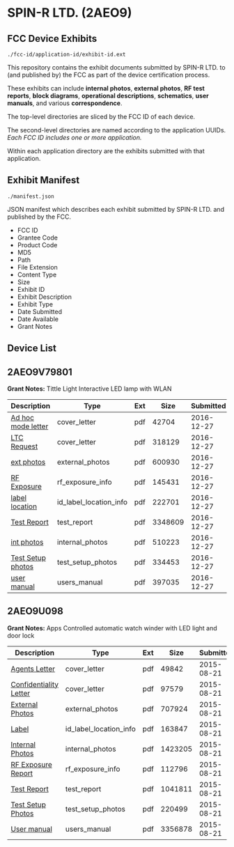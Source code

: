 # SPIN-R LTD. (2AEO9)
## FCC Device Exhibits

```
./fcc-id/application-id/exhibit-id.ext
```

This repository contains the exhibit documents submitted by SPIN-R LTD. to (and published by) the FCC as part of the device certification process.

These exhibits can include **internal photos**, **external photos**, **RF test reports**, **block diagrams**, **operational descriptions**, **schematics**, **user manuals**, and various **correspondence**.

The top-level directories are sliced by the FCC ID of each device.

The second-level directories are named according to the application UUIDs. *Each FCC ID includes one or more application.*

Within each application directory are the exhibits submitted with that application. 

## Exhibit Manifest

```
./manifest.json
```

JSON manifest which describes each exhibit submitted by SPIN-R LTD. and published by the FCC.

- FCC ID
- Grantee Code
- Product Code
- MD5
- Path
- File Extension
- Content Type
- Size
- Exhibit ID
- Exhibit Description
- Exhibit Type
- Date Submitted
- Date Available
- Grant Notes

## Device List
## 2AEO9V79801
**Grant Notes:** Tittle Light Interactive LED lamp with WLAN

| Description | Type | Ext | Size | Submitted | Available |
| ----------- | ---- | --- | ---- | --------- | --------- |
| [Ad hoc mode letter](2AEO9V79801/b88937fd00cb06ee6f78c0f2ca5b049b/3240106.pdf) | cover_letter | pdf | 42704 | 2016-12-27 | 2016-12-27 |
| [LTC Request](2AEO9V79801/b88937fd00cb06ee6f78c0f2ca5b049b/3240107.pdf) | cover_letter | pdf | 318129 | 2016-12-27 | 2016-12-27 |
| [ext photos](2AEO9V79801/b88937fd00cb06ee6f78c0f2ca5b049b/3240108.pdf) | external_photos | pdf | 600930 | 2016-12-27 | 2016-12-27 |
| [RF Exposure](2AEO9V79801/b88937fd00cb06ee6f78c0f2ca5b049b/3240111.pdf) | rf_exposure_info | pdf | 145431 | 2016-12-27 | 2016-12-27 |
| [label location](2AEO9V79801/b88937fd00cb06ee6f78c0f2ca5b049b/3240109.pdf) | id_label_location_info | pdf | 222701 | 2016-12-27 | 2016-12-27 |
| [Test Report](2AEO9V79801/b88937fd00cb06ee6f78c0f2ca5b049b/3240105.pdf) | test_report | pdf | 3348609 | 2016-12-27 | 2016-12-27 |
| [int photos](2AEO9V79801/b88937fd00cb06ee6f78c0f2ca5b049b/3240110.pdf) | internal_photos | pdf | 510223 | 2016-12-27 | 2016-12-27 |
| [Test Setup photos](2AEO9V79801/b88937fd00cb06ee6f78c0f2ca5b049b/3240112.pdf) | test_setup_photos | pdf | 334453 | 2016-12-27 | 2016-12-27 |
| [user manual](2AEO9V79801/b88937fd00cb06ee6f78c0f2ca5b049b/3240113.pdf) | users_manual | pdf | 397035 | 2016-12-27 | 2016-12-27 |
## 2AEO9U098
**Grant Notes:** Apps Controlled automatic watch winder with LED light and door lock

| Description | Type | Ext | Size | Submitted | Available |
| ----------- | ---- | --- | ---- | --------- | --------- |
| [Agents Letter](2AEO9U098/cbfc0be03c9cd91863b771bb765a5700/2721690.pdf) | cover_letter | pdf | 49842 | 2015-08-21 | 2015-08-21 |
| [Confidentiality Letter](2AEO9U098/cbfc0be03c9cd91863b771bb765a5700/2721691.pdf) | cover_letter | pdf | 97579 | 2015-08-21 | 2015-08-21 |
| [External Photos](2AEO9U098/cbfc0be03c9cd91863b771bb765a5700/2721680.pdf) | external_photos | pdf | 707924 | 2015-08-21 | 2016-01-12 |
| [Label](2AEO9U098/cbfc0be03c9cd91863b771bb765a5700/2721679.pdf) | id_label_location_info | pdf | 163847 | 2015-08-21 | 2015-08-21 |
| [Internal Photos](2AEO9U098/cbfc0be03c9cd91863b771bb765a5700/2721686.pdf) | internal_photos | pdf | 1423205 | 2015-08-21 | 2016-01-12 |
| [RF Exposure Report](2AEO9U098/cbfc0be03c9cd91863b771bb765a5700/2721688.pdf) | rf_exposure_info | pdf | 112796 | 2015-08-21 | 2015-08-21 |
| [Test Report](2AEO9U098/cbfc0be03c9cd91863b771bb765a5700/2721683.pdf) | test_report | pdf | 1041811 | 2015-08-21 | 2015-08-21 |
| [Test Setup Photos](2AEO9U098/cbfc0be03c9cd91863b771bb765a5700/2721684.pdf) | test_setup_photos | pdf | 220499 | 2015-08-21 | 2016-01-12 |
| [User manual](2AEO9U098/cbfc0be03c9cd91863b771bb765a5700/2721704.pdf) | users_manual | pdf | 3356878 | 2015-08-21 | 2016-01-12 |
